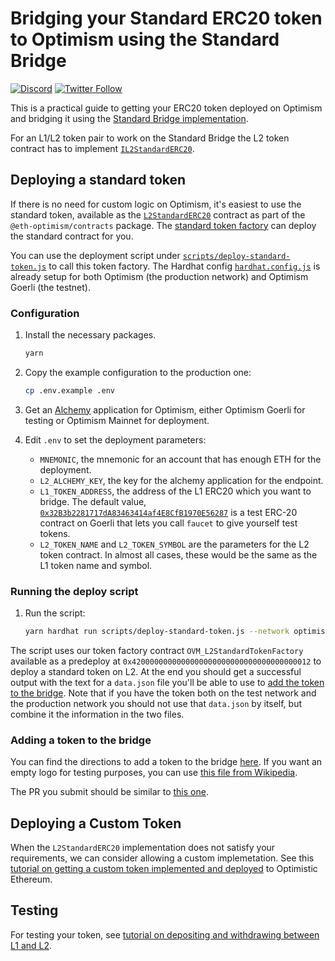 # Bridging your Standard ERC20 token to Optimism using the Standard Bridge

[![Discord](https://img.shields.io/discord/667044843901681675.svg?color=768AD4&label=discord&logo=https%3A%2F%2Fdiscordapp.com%2Fassets%2F8c9701b98ad4372b58f13fd9f65f966e.svg)](https://discord-gateway.optimism.io)
[![Twitter Follow](https://img.shields.io/twitter/follow/optimismFND.svg?label=optimismFND&style=social)](https://twitter.com/optimismFND)

This is a practical guide to getting your ERC20 token deployed on Optimism and bridging it using the
[Standard Bridge implementation](https://community.optimism.io/docs/developers/bridge/standard-bridge.html).

For an L1/L2 token pair to work on the Standard Bridge the L2 token contract has to implement
[`IL2StandardERC20`](https://github.com/ethereum-optimism/optimism/blob/develop/packages/contracts/contracts/standards/IL2StandardERC20.sol). 


## Deploying a standard token

If there is no need for custom logic on Optimism, it's easiest to use the standard token, available as the
[`L2StandardERC20`](https://github.com/ethereum-optimism/optimism/blob/develop/packages/contracts/contracts/standards/L2StandardERC20.sol) contract as part of the `@eth-optimism/contracts` package. 
The [standard token factory](https://github.com/ethereum-optimism/optimism/blob/develop/packages/contracts/contracts/L2/messaging/L2StandardTokenFactory.sol) can deploy the standard contract for you.

You can use the deployment script under [`scripts/deploy-standard-token.js`](scripts/deploy-standard-token.js) to call this token factory. 
The Hardhat config [`hardhat.config.js`](hardhat.config.js) is already setup for both Optimism (the production network) and Optimism Goerli (the testnet).

### Configuration

1. Install the necessary packages.

   ```sh
   yarn
   ```

1. Copy the example configuration to the production one:

   ```sh
   cp .env.example .env
   ```

1. Get an [Alchemy](https://dashboard.alchemyapi.io/) application for Optimism, either Optimism Goerli for testing or Optimism Mainnet for deployment.

1. Edit `.env` to set the deployment parameters:

   - `MNEMONIC`, the mnemonic for an account that has enough ETH for the deployment.
   - `L2_ALCHEMY_KEY`, the key for the alchemy application for the endpoint.
   - `L1_TOKEN_ADDRESS`, the address of the L1 ERC20 which you want to bridge.
     The default value, [`0x32B3b2281717dA83463414af4E8CfB1970E56287`](https://goerli.etherscan.io/address/0x32B3b2281717dA83463414af4E8CfB1970E56287) is a test ERC-20 contract on Goerli that lets you call `faucet` to give yourself test tokens.
   - `L2_TOKEN_NAME` and `L2_TOKEN_SYMBOL` are the parameters for the L2 token contract. 
     In almost all cases, these would be the same as the L1 token name and symbol.

### Running the deploy script

1. Run the script:

   ```sh
   yarn hardhat run scripts/deploy-standard-token.js --network optimism-goerli
   ```

The script uses our token factory contract `OVM_L2StandardTokenFactory` available as a predeploy at `0x4200000000000000000000000000000000000012` to deploy a standard token on L2. 
At the end you should get a successful output with the text for a `data.json` file you'll be able to use to [add the token to the bridge](https://github.com/ethereum-optimism/ethereum-optimism.github.io).
Note that if you have the token both on the test network and the production network you should not use that `data.json` by itself, but combine it the information in the two files. 


### Adding a token to the bridge

You can find the directions to add a token to the bridge [here](https://github.com/ethereum-optimism/ethereum-optimism.github.io).
If you want an empty logo for testing purposes, you can use [this file from Wikipedia](https://commons.wikimedia.org/wiki/File:Sq_blank.svg).

The PR you submit should be similar to [this one](https://github.com/ethereum-optimism/ethereum-optimism.github.io/pull/149).


## Deploying a Custom Token

When the `L2StandardERC20` implementation does not satisfy your requirements, we can consider allowing a custom implemetation. 
See this [tutorial on getting a custom token implemented and deployed](../standard-bridge-custom-token/README.md) to Optimistic Ethereum.

## Testing 

For testing your token, see [tutorial on depositing and withdrawing between L1 and L2](../cross-dom-bridge).

